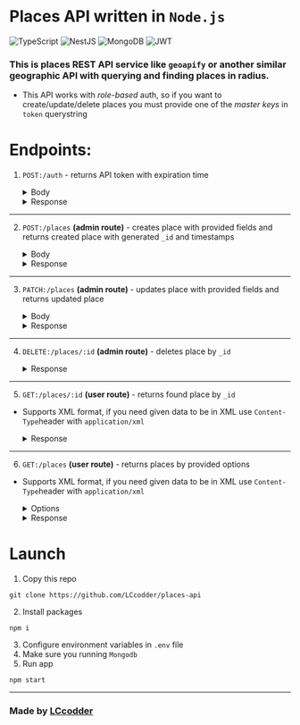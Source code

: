# Places API written in `Node.js`

![TypeScript](https://img.shields.io/badge/typescript-%23007ACC.svg?style=for-the-badge&logo=typescript&logoColor=white)
![NestJS](https://img.shields.io/badge/nestjs-%23E0234E.svg?style=for-the-badge&logo=nestjs&logoColor=white)
![MongoDB](https://img.shields.io/badge/MongoDB-%234ea94b.svg?style=for-the-badge&logo=mongodb&logoColor=white)
![JWT](https://img.shields.io/badge/JWT-black?style=for-the-badge&logo=JSON%20web%20tokens)

### This is places REST API service like `geoapify` or another similar geographic API with querying and finding places in radius.

+ This API works with *role-based* auth, so if you want to create/update/delete places you must provide one of the *master keys* in `token` querystring

# Endpoints:
1. `POST:/auth` - returns API token with expiration time

    <details>
    <summary>Body</summary>

    ```JSON
    {
        "email": "mr_robot@ecorp.com"
    }
    ```
    </details>
    
    <details>
    <summary>Response</summary>
        
    ```JSON
    {
        "token": "<YOUR_TOKEN>",
        "expiresIn": "24h"
    }
    ```
    </details>
---
2. `POST:/places` **(admin route)** - creates place with provided fields and returns created place with generated `_id` and timestamps 
    
    <details>
    <summary>Body</summary>
    
    ```JSON
    {
        // required
        "category": "goverment",
        
        // required
        "subcategories": ["services", "police"],

        // required
        "datasources": ["OSM", "google maps"],

        "geo": {
            "coordinates": [34.312321, 62.12476456],
            
            // required
            "lat": 34.312321,
            //required
            "long": 62.12476456,

            // required
            "country": "Russia",
            "country_code": "RU",

            "city": "Moscow",
            "region": "Khimki",

            "state": "SZAO",
            "state_code": "sz",

            "suburb": "Leninski prospect",
            "street": "Pushkinskaya",

            // required
            "full_address": "Moscow, Khimki, Pushkina 12/23",

            "address_line1": "string",
            "address_line2": "string",
            "address_line3": "string",
            "postcode": 123457,
            
            "third_party": {
                "google_maps_link": "<GM link>",
                "osm": "<osm link>",
                "osm_id": "asdada1231231"
            }
        },

        "place": {
            // required
            "name": "Police department of Khimki",
            
            "full_name": "GU MVD of Khimki, Moscow Oblast",
            "old_name": "Deputy of Khimki",

            "description": "Police department, located near west road",

            "is_heritage": false,
            "is_guarded": true,
            "authorized_personeel_only": true,
            "is_goverment_property": true,

            "founded_by": "Department of Justice of Moscow",
            "builded_at": "2024-08-11T15:48:00.852Z",
            "construction_started_at": "2024-08-11T15:48:00.852Z",
            "builded_by": "REDACTED",

            "open_hours": {
                "from": 0,
                "to": 24
            },

            "is_always_open": true,
            "age_from": 21,

            "facilities": ["parking"],

            "wikipedia": "<wiki link>",
            "images": "http://images.com/police-department/1"
        },

        "contacts": {
            "website": "http://khpd.ru",
            "websites": ["http://khpd.ru"],

            "phone_number": "911",
            "phone_numbers": ["911"],

            "email": "khpd@p.ru",
            "emails": ["khpd@p.ru"],

            "links": ["http://khpd.ru"]
        },

        "law": {
            "owner": "Department Of Justice",
            "owner_law_address": "ae12424",
            "owner_phisycal_address": "Kremlyn",
            "license": "gov12313",
            "corp": "S.T.A.R.S."
        }
    }
    ```
    </details>

    <details>
    <summary>Response</summary>

    ```JSON
    {
        "_id": "66b744dbde0cb7ff86d627ad",
        "category": ...,
        
        "subcategories": ...,

        "datasources": ...,

        "geo": {
            ...
        },

        "place": {
            ...
        },

        "contacts": {
            ...
        },

        "law": {
            ...
        },
        "createdAt": "2024-08-10T10:45:47.522Z",
        "updatedAt": "2024-08-10T10:45:47.522Z",
        "__v": 0
    }
    ```
    </details>
---
3. `PATCH:/places` **(admin route)** - updates place with provided fields and returns updated place

    <details>
    <summary>Body</summary>

    ```JSON
    {
        "law": {
            "owner": "Department Of Justice",
            "owner_law_address": "[REDACTED]",
            "owner_phisycal_address": "[REDACTED]",
            "license": "[REDACTED]",
            "corp": "S.T.A.R.S."
        }
    }
    ```
    </details>


    <details>
    <summary>Response</summary>

    ```JSON
    {
        "_id": "66b744dbde0cb7ff86d627ad",

        "category": ...,
        
        "subcategories": ...,

        "datasources": ...,

        "geo": {
            ...
        },

        "place": {
            ...
        },

        "contacts": {
            ...
        },
        "law": {
            "owner": "Department Of Justice",
            "owner_law_address": "[REDACTED]",
            "owner_phisycal_address": "[REDACTED]",
            "license": "[REDACTED]",
            "corp": "S.T.A.R.S."
        },
        "createdAt": "2024-08-10T10:45:47.522Z",
        "updatedAt": "2024-08-10T10:45:47.522Z",
        "__v": 0
    }
    ```
    </details>
---
4. `DELETE:/places/:id`  **(admin route)** - deletes place by `_id`

    <details>
    <summary>Response</summary>

    ```JSON
    {
        "success": true
    }
    ```
    </details>
---
5. `GET:/places/:id` **(user route)** - returns found place by `_id`

+ Supports XML format, if you need given data to be in XML use `Content-Type`header with `application/xml`

    <details>
    <summary>Response</summary>

    ```JSON
    {
        "_id": "66b744dbde0cb7ff86d627ad",

        "category": ...,
        
        "subcategories": ...,

        "datasources": ...,

        "geo": {
            ...
        },

        "place": {
            ...
        },

        "contacts": {
            ...
        },
        "law": {
            ...
        },
        "createdAt": "2024-08-10T10:45:47.522Z",
        "updatedAt": "2024-08-10T10:45:47.522Z",
        "__v": 0
    }
    ```
    </details>

---
   

6. `GET:/places` **(user route)** - returns places by provided options

+ Supports XML format, if you need given data to be in XML use `Content-Type`header with `application/xml`
    

    <details>
    <summary>Options</summary>
    
    | Querystring        | Description                                                      | Example value                |
    |--------------------|------------------------------------------------------------------|------------------------------|
    | **category**       | _Filters place by category_                                      | `shops`                      |
    | **subcategories**  | _Adds additional categories, that can be divided by "."_         | `groceries.vegan`            |
    | **city**           | _Filters place by city (case is necessary)_                      | `Moscow`                     |
    | **country**        | _Filters place by country (case is necessary)_                   | `Russia`                     |
    | **state**          | _Filters place by state (case is necessary)_                     | `Arizona`                    |
    | **state_code**     | _Filters place by shortened state_                               | `AZ`                         |
    | **region**         | _Filters place by state region (case is necessary)_              | `Glendale`                   |
    | **postcode**       | _Filters place by postcode (must be number)_                     | `123133`                     |
    | **builded_by**     | _Filters place by creator/builder_                               | `Stanford Professor`         |
    | **open_from**      | _Filters by place opening hours (24h format)_                    | `10`                         |
    | **open_to**        | _Filters by place closing hours (24h format)_                    | `23`                         |
    | **is_always_open** | _Filters only always-open places (1 or 0)_                       | `1`                          |
    | **age_from**       | _Filters by place minimal allowed age to enter (must be number)_ | `18`                         |
    | **facilities**     | _Filters by place facilities such as parking (string array)_     | `parking` `disabled_support` |
    | **owner**          | _Filters by place owner_                                         | `Donald Trump`               |
    | **license**        | _Filters by place license (or any law document)_                 | `gambling_license`           |
    | **corp**           | _Filters place by owning corp_                                   | `Apple`                      |
    | **sort**           | _Sorts places bu build date (1 or -1)_                           | `-1`                         |
    | **limit**          | _Pagination limit_                                               | `1`                          |
    | **offset**         | _Pagination offset_                                              | `2`                          |

    </details>

    <details>
    <summary>Response</summary>

    ```JSON
    [
        {
            "_id": ...,

            "category": ...,
            
            "subcategories": ...,

            "datasources": ...,

            "geo": {
                ...
            },

            "place": {
                ...
            },

            "contacts": {
                ...
            },
            "law": {
                ...
            },
            "createdAt": ...,
            "updatedAt": ...,
            "__v": 0
        },
        {
            "_id": ...,

            "category": ...,
            
            "subcategories": ...,

            "datasources": ...,

            "geo": {
                ...
            },

            "place": {
                ...
            },

            "contacts": {
                ...
            },
            "law": {
                ...
            },
            "createdAt": ...,
            "updatedAt": ...,
            "__v": 0
        }
    ]
    ```
    </details>



# Launch

1. Copy this repo
```shell
git clone https://github.com/LCcodder/places-api
```
2. Install packages
```shell
npm i
```
3. Configure environment variables in `.env` file
4. Make sure you running `Mongodb`
5. Run app
```shell
npm start
```

---
### Made by [LCcodder](https://github.com/LCcodder)